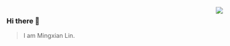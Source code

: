 <img align="right" src="https://github-readme-stats.vercel.app/api?username=MaxwellLin3104&show_icons=true&icon_color=805AD5&text_color=718096&bg_color=ffffff&hide_title=true" />

### Hi there 👋

> I am Mingxian Lin.
<!--
**MaxwellLin3104/MaxwellLin3104** is a ✨ _special_ ✨ repository because its `README.md` (this file) appears on your GitHub profile.

Here are some ideas to get you started:

- 🔭 I’m currently working on ...
- 🌱 I’m currently learning ...
- 👯 I’m looking to collaborate on ...
- 🤔 I’m looking for help with ...
- 💬 Ask me about ...
- 📫 How to reach me: ...
- 😄 Pronouns: ...
- ⚡ Fun fact: ...
-->
